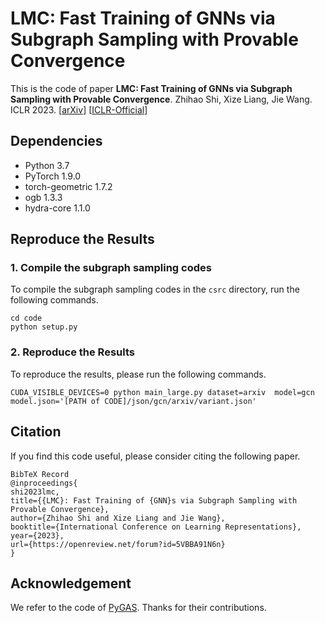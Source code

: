 # LMC: Fast Training of GNNs via Subgraph Sampling with Provable Convergence

This is the code of paper 
**LMC: Fast Training of GNNs via Subgraph Sampling with Provable Convergence**. 
Zhihao Shi, Xize Liang, Jie Wang. ICLR 2023. [[arXiv](https://arxiv.org/abs/2302.00924)]
[[ICLR-Official](https://openreview.net/forum?id=5VBBA91N6n)]

## Dependencies
- Python 3.7
- PyTorch 1.9.0
- torch-geometric 1.7.2
- ogb 1.3.3
- hydra-core 1.1.0


## Reproduce the Results

### 1. Compile the subgraph sampling codes
To compile the subgraph sampling codes in the `csrc` directory, run the following commands.

```shell script
cd code
python setup.py
```

### 2. Reproduce the Results 
To reproduce the results,
please run the following commands.

```shell script
CUDA_VISIBLE_DEVICES=0 python main_large.py dataset=arxiv  model=gcn  model.json='[PATH of CODE]/json/gcn/arxiv/variant.json'
```

## Citation
If you find this code useful, please consider citing the following paper.
```
BibTeX Record
@inproceedings{
shi2023lmc,
title={{LMC}: Fast Training of {GNN}s via Subgraph Sampling with Provable Convergence},
author={Zhihao Shi and Xize Liang and Jie Wang},
booktitle={International Conference on Learning Representations},
year={2023},
url={https://openreview.net/forum?id=5VBBA91N6n}
}
```

## Acknowledgement
We refer to the code of [PyGAS](https://github.com/rusty1s/pyg_autoscale). Thanks for their contributions.






